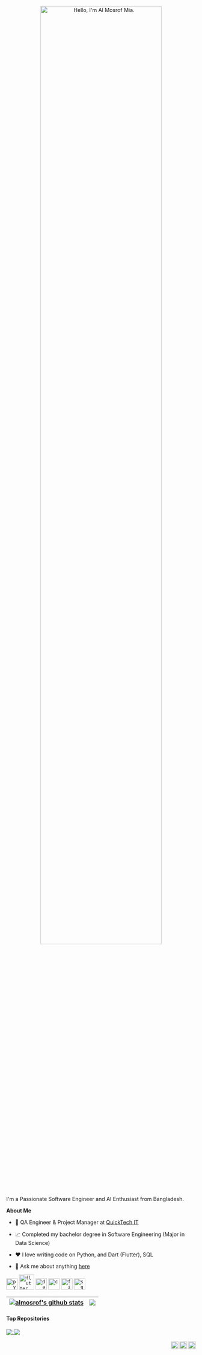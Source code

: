<p align="center"><a href="https://www.linkedin.com/in/almosrof120/"><img width="80%" alt="Hello, I'm Al Mosrof Mia." src="./assets/gh-readme-header.png" /></a></p>

<br />

I'm a Passionate Software Engineer and AI Enthusiast from Bangladesh.

**About Me**

- 💼 QA Engineer & Project Manager at [QuickTech IT](https://www.quicktech-ltd.com/)

- 📈 Completed my bachelor degree in Software Engineering (Major in Data Science)

- ❤️ I love writing code on Python, and Dart (Flutter), SQL

- 💬 Ask me about anything [here](almosrof120@gmail.com)

<code><img height="30" alt="python" src="https://github.com/user-attachments/assets/4728104c-3104-4fb4-87de-0d7706abaac5" /></code>
<code><img height="40" alt="flutter" src="https://github.com/user-attachments/assets/b4d11b2d-90d7-4e93-a3b1-88672b437efc" /></code>
<code><img height="30" alt="dart" src="https://github.com/user-attachments/assets/2cb9ddf4-ece1-41b7-88eb-b14393b9ff02" /></code>
<code><img height="30" alt="c" src="https://github.com/user-attachments/assets/91b9198f-e4b2-4807-bc4c-11d03a43ee31" /></code>
<code><img height="30" alt="firebase" src="https://github.com/user-attachments/assets/2abba5ab-743f-42ab-ae43-82128bc5f7f7" /></code>
<code><img height="30" alt="sql" src="https://github.com/user-attachments/assets/9b624c8b-a272-4292-a75e-81c09ad8d729" /></code>  


| <a href="https://github.com/almosrof120/github-readme-stats"><img align="center" src="https://github-readme-stats.vercel.app/api?username=almosrof120&show_icons=true&include_all_commits=true&theme=buefy&hide_border=true" alt="almosrof's github stats" /></a> | <a href="https://github.com/almosrof120/github-readme-stats"><img align="center" src="https://github-readme-stats.vercel.app/api/top-langs/?username=almosrof120&layout=compact&theme=buefy&hide_border=true" /></a> |
| ------------- | ------------- |

#### Top Repositories


<a href="https://github.com/almosrof120/Metro-Rail-Ticket-System">
  <img align="center" src="https://github-readme-stats.vercel.app/api/pin/?username=almosrof120&repo=Metro-Rail-Ticket-System&theme=buefy" />
</a>
<a href="https://github.com/almosrof120/Metro-Express-Service">
  <img align="center" src="https://github-readme-stats.vercel.app/api/pin/?username=almosrof120&repo=Metro-Express-Service&theme=buefy" />
</a>

<br />
<br />

<a href="https://www.linkedin.com/in/almosrof120/">
  <img align="right" alt="Al Mosrof Mia | LinkedIn" width="20px" src="https://github.com/user-attachments/assets/95a36d35-28d1-4418-af04-dcd9e3851d78" />
</a>
<a href="https://twitter.com/almosrof120">
  <img align="right" alt="Al Mosrof Mia | Twitter" width="20px" src="https://github.com/user-attachments/assets/e1fbb655-68eb-42a0-8a67-88f2ffc8f01d" />
</a>
<a href="https://www.hackerrank.com/almosrof120">
  <img align="right" alt="Al Mosrof Mia | HackerRank" width="20px" src="https://github.com/user-attachments/assets/247c77c4-d8be-4296-935c-decc9d7c3639" />
</a>

